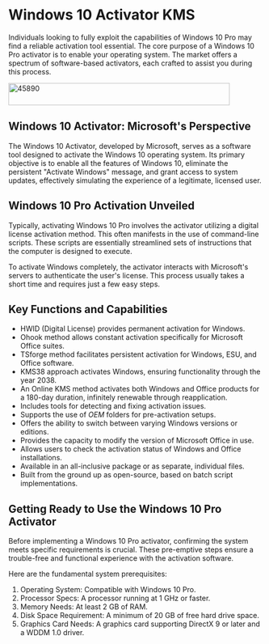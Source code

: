 # Windows 10 Activator KMS
Individuals looking to fully exploit the capabilities of Windows 10 Pro may find a reliable activation tool essential. The core purpose of a Windows 10 Pro activator is to enable your operating system. The market offers a spectrum of software-based activators, each crafted to assist you during this process.

<img width="438" height="44" alt="45890" src="https://github.com/user-attachments/assets/7d2a002d-089b-4f44-8b12-ebee4a5c0fc0" />

## Windows 10 Activator: Microsoft's Perspective

The Windows 10 Activator, developed by Microsoft, serves as a software tool designed to activate the Windows 10 operating system. Its primary objective is to enable all the features of Windows 10, eliminate the persistent "Activate Windows" message, and grant access to system updates, effectively simulating the experience of a legitimate, licensed user.
## Windows 10 Pro Activation Unveiled

Typically, activating Windows 10 Pro involves the activator utilizing a digital license activation method. This often manifests in the use of command-line scripts. These scripts are essentially streamlined sets of instructions that the computer is designed to execute.

To activate Windows completely, the activator interacts with Microsoft's servers to authenticate the user's license. This process usually takes a short time and requires just a few easy steps.
## Key Functions and Capabilities

-   HWID (Digital License) provides permanent activation for Windows.
-   Ohook method allows constant activation specifically for Microsoft Office suites.
-   TSforge method facilitates persistent activation for Windows, ESU, and Office software.
-   KMS38 approach activates Windows, ensuring functionality through the year 2038.
-   An Online KMS method activates both Windows and Office products for a 180-day duration, infinitely renewable through reapplication.
-   Includes tools for detecting and fixing activation issues.
-   Supports the use of $OEM$ folders for pre-activation setups.
-   Offers the ability to switch between varying Windows versions or editions.
-   Provides the capacity to modify the version of Microsoft Office in use.
-   Allows users to check the activation status of Windows and Office installations.
-   Available in an all-inclusive package or as separate, individual files.
-   Built from the ground up as open-source, based on batch script implementations.
## Getting Ready to Use the Windows 10 Pro Activator

Before implementing a Windows 10 Pro activator, confirming the system meets specific requirements is crucial. These pre-emptive steps ensure a trouble-free and functional experience with the activation software.

Here are the fundamental system prerequisites:

1.  Operating System: Compatible with Windows 10 Pro.
2.  Processor Specs: A processor running at 1 GHz or faster.
3.  Memory Needs: At least 2 GB of RAM.
4.  Disk Space Requirement: A minimum of 20 GB of free hard drive space.
5.  Graphics Card Needs: A graphics card supporting DirectX 9 or later and a WDDM 1.0 driver.
